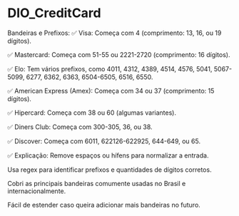 # DIO_CreditCard

Bandeiras e Prefixos:
✅ Visa: Começa com 4 (comprimento: 13, 16, ou 19 dígitos).

✅ Mastercard: Começa com 51-55 ou 2221-2720 (comprimento: 16 dígitos).

✅ Elo: Tem vários prefixos, como 4011, 4312, 4389, 4514, 4576, 5041, 5067-5099, 6277, 6362, 6363, 6504-6505, 6516, 6550.

✅ American Express (Amex): Começa com 34 ou 37 (comprimento: 15 dígitos).

✅ Hipercard: Começa com 38 ou 60 (algumas variantes).

✅ Diners Club: Começa com 300-305, 36, ou 38.

✅ Discover: Começa com 6011, 622126-622925, 644-649, ou 65.

✅ Explicação:
Remove espaços ou hífens para normalizar a entrada.

Usa regex para identificar prefixos e quantidades de dígitos corretos.

Cobri as principais bandeiras comumente usadas no Brasil e internacionalmente.

Fácil de estender caso queira adicionar mais bandeiras no futuro.

